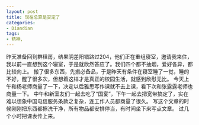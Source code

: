 ```yaml
---
layout: post
title: 现在总算是安定了
categories:
- Diandian
tags:
- 精神, 
---
```

昨天准备回到群租房，结果阴差阳错路过204，他们正在重组寝室，邀请我来住，我以前一直想到这个寝室，于是就欣然答应了。我们四个都不抽烟，爱好各异，都比较向上。 搬了很多东西，先搬必备品，于是昨天有条件在寝室睡了一觉，睡的不好，醒了很多次，但想着这样才是真正的校园生活，就感到欣慰无比。 今天上午和杨老师商量了一下，决定以后雅思写作课就不去上课，看下次和张露露老师也商量一下。 中午和新室友们一起去吃了“国宴”，下午一起去把宽带搞定了，实在难以想象中国电信服务条款之复杂，连工作人员都商量了很久。 写这个文章的时候刚刚把东西都擦洗干净，所有物品都安排停当，有时间坐下来写点文章。 过几个小时把课表传上来。